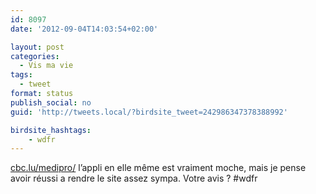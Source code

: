 ```yaml
---
id: 8097
date: '2012-09-04T14:03:54+02:00'

layout: post
categories:
  - Vis ma vie
tags:
  - tweet
format: status
publish_social: no
guid: 'http://tweets.local/?birdsite_tweet=242986347378388992'

birdsite_hashtags:
    - wdfr
---
```


[cbc.lu/medipro/](http://cbc.lu/medipro/) l’appli en elle même est vraiment moche, mais je pense avoir réussi a rendre le site assez sympa. Votre avis ? #wdfr